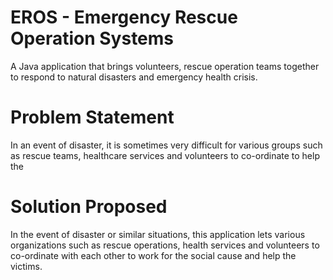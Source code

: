 # EROS - Emergency Rescue Operation Systems
A Java application that brings volunteers, rescue operation teams together to respond to natural disasters and emergency health crisis.

# Problem Statement
In an event of disaster, it is sometimes very difficult for various groups such as rescue teams, healthcare services and volunteers to co-ordinate to help the

# Solution Proposed
In the event of disaster or similar situations, this application lets various organizations such as rescue operations, health services and volunteers to co-ordinate with each other to work for the social cause and help the victims.
